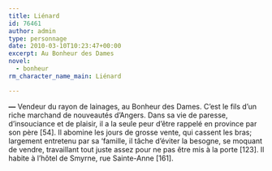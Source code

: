 ```yaml
---
title: Liénard
id: 76461
author: admin
type: personnage
date: 2010-03-10T10:23:47+00:00
excerpt: Au Bonheur des Dames
novel:
  - bonheur
rm_character_name_main: Liénard

---
```

**—** Vendeur du rayon de lainages, au Bonheur des Dames. C&rsquo;est le fils d&rsquo;un riche marchand de nouveautés d&rsquo;Angers. Dans sa vie de paresse, d&rsquo;insouciance et de plaisir, il a la seule peur d&rsquo;être rappelé en province par son père [54]. Il abomine les jours de grosse vente, qui cassent les bras; largement entretenu par sa &lsquo;famille, il tâche d&rsquo;éviter la besogne, se moquant de vendre, travaillant tout juste assez pour ne pas être mis à la porte [123]. Il habite à l&rsquo;hôtel de Smyrne, rue Sainte-Anne [161]. 